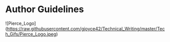 # Author Guidelines
![Pierce_Logo] (https://raw.githubusercontent.com/gjoyce42/Technical_Writing/master/Tech_Gifs/Pierce_Logo.jpeg)


<!--stackedit_data:
eyJoaXN0b3J5IjpbLTE3NDk5NjA1OTIsMTg2NDEwMjU4NywxOT
g1NTk5MzY5XX0=
-->